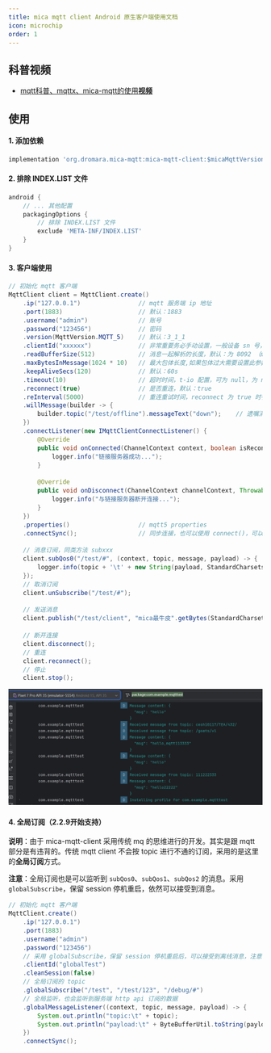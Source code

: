 ```yaml
---
title: mica mqtt client Android 原生客户端使用文档
icon: microchip
order: 1
---
```


## 科普视频

- [mqtt科普、mqttx、mica-mqtt的使用**视频**](https://www.bilibili.com/video/BV1wv4y1F7Av/)

## 使用

#### 1. 添加依赖

```groovy
implementation 'org.dromara.mica-mqtt:mica-mqtt-client:$micaMqttVersion' // 使用 2.4.2 或以上版本
```

#### 2. 排除 INDEX.LIST 文件
```groovy
android {
    // ... 其他配置
    packagingOptions {
        // 排除 INDEX.LIST 文件
        exclude 'META-INF/INDEX.LIST'
    }
}
```

#### 3. 客户端使用
```java
// 初始化 mqtt 客户端
MqttClient client = MqttClient.create()
    .ip("127.0.0.1")                // mqtt 服务端 ip 地址
    .port(1883)                     // 默认：1883
    .username("admin")              // 账号
    .password("123456")             // 密码
    .version(MqttVersion.MQTT_5)    // 默认：3_1_1
    .clientId("xxxxxx")             // 非常重要务必手动设置，一般设备 sn 号，默认：MICA-MQTT- 前缀和 36进制的纳秒数
    .readBufferSize(512)            // 消息一起解析的长度，默认：为 8092 （mqtt 消息最大长度）
    .maxBytesInMessage(1024 * 10)   // 最大包体长度,如果包体过大需要设置此参数，默认为： 10M (10*1024*1024)
    .keepAliveSecs(120)             // 默认：60s
    .timeout(10)                    // 超时时间，t-io 配置，可为 null，为 null 时，t-io 默认为 5
    .reconnect(true)                // 是否重连，默认：true
    .reInterval(5000)               // 重连重试时间，reconnect 为 true 时有效，t-io 默认为：5000
    .willMessage(builder -> {
        builder.topic("/test/offline").messageText("down");    // 遗嘱消息
    })
    .connectListener(new IMqttClientConnectListener() {
        @Override
        public void onConnected(ChannelContext context, boolean isReconnect) {
            logger.info("链接服务器成功...");
        }
        
        @Override
        public void onDisconnect(ChannelContext channelContext, Throwable throwable, String remark, boolean isRemove) {
            logger.info("与链接服务器断开连接...");
        }
    })
    .properties()                   // mqtt5 properties
    .connectSync();                 // 同步连接，也可以使用 connect()，可以避免 broker 没启动照成启动卡住。

    // 消息订阅，同类方法 subxxx
    client.subQos0("/test/#", (context, topic, message, payload) -> {
        logger.info(topic + '\t' + new String(payload, StandardCharsets.UTF_8));
    });
    // 取消订阅
    client.unSubscribe("/test/#");

    // 发送消息
    client.publish("/test/client", "mica最牛皮".getBytes(StandardCharsets.UTF_8));

    // 断开连接
    client.disconnect();
    // 重连
    client.reconnect();
    // 停止
    client.stop();
```

![Android启动效果](mica-mqtt-client-android.png)

#### 4. 全局订阅（2.2.9开始支持）

**说明**：由于 mica-mqtt-client 采用传统 mq 的思维进行的开发。其实是跟 mqtt 部分是有违背的。传统 mqtt client 不会按 topic 进行不通的订阅，采用的是这里的**全局订阅**方式。

**注意**：全局订阅也是可以监听到 `subQos0`、`subQos1`、`subQos2` 的消息。采用 `globalSubscribe`，保留 session 停机重启，依然可以接受到消息。

```java
// 初始化 mqtt 客户端
MqttClient.create()
    .ip("127.0.0.1")
    .port(1883)
    .username("admin")
    .password("123456")
    // 采用 globalSubscribe，保留 session 停机重启后，可以接受到离线消息，注意：clientId 要不能变化。
    .clientId("globalTest")
    .cleanSession(false)
    // 全局订阅的 topic
    .globalSubscribe("/test", "/test/123", "/debug/#")
    // 全局监听，也会监听到服务端 http api 订阅的数据
    .globalMessageListener((context, topic, message, payload) -> {
        System.out.println("topic:\t" + topic);
        System.out.println("payload:\t" + ByteBufferUtil.toString(payload));
    })
    .connectSync();
```

